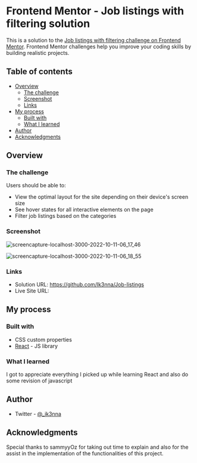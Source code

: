 # Frontend Mentor - Job listings with filtering solution

This is a solution to the [Job listings with filtering challenge on Frontend Mentor](https://www.frontendmentor.io/challenges/job-listings-with-filtering-ivstIPCt). Frontend Mentor challenges help you improve your coding skills by building realistic projects. 

## Table of contents

- [Overview](#overview)
  - [The challenge](#the-challenge)
  - [Screenshot](#screenshot)
  - [Links](#links)
- [My process](#my-process)
  - [Built with](#built-with)
  - [What I learned](#what-i-learned)
- [Author](#author)
- [Acknowledgments](#acknowledgments)

## Overview

### The challenge

Users should be able to:

- View the optimal layout for the site depending on their device's screen size
- See hover states for all interactive elements on the page
- Filter job listings based on the categories

### Screenshot


![screencapture-localhost-3000-2022-10-11-06_17_46](https://user-images.githubusercontent.com/101594456/195033207-570bc94f-cdf0-4d4d-a2ae-783aedc6fbbf.png)

![screencapture-localhost-3000-2022-10-11-06_18_55](https://user-images.githubusercontent.com/101594456/195033469-f661df4c-4441-42f4-99db-8e196cb18089.png)


### Links

- Solution URL: https://github.com/Ik3nna/Job-listings
- Live Site URL: 

## My process

### Built with

- CSS custom properties
- [React](https://reactjs.org/) - JS library


### What I learned

I got to appreciate everything I picked up while learning React and also do some revision of javascript

## Author

- Twitter - [@_ik3nna](https://www.twitter.com/_ik3nna)

## Acknowledgments

Special thanks to sammyyOz for taking out time to explain and also for the assist in the implementation of the functionalities of this project.
